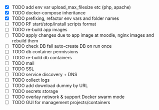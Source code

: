- [x] TODO add env var upload_max_filesize etc (php, apache)
- [x] TODO docker-compose inheritance
- [x] TODO prefixing, refactor env vars and folder names
- [ ] TODO RF start/stop/install scripts format
- [ ] TODO re-build app images
- [ ] TODO apply changes due to app image at moodle, nginx images and rebuild them
- [ ] TODO check DB fail auto-create DB on run once
- [ ] TODO db container permissions
- [ ] TODO re-build db containers
- [ ] TODO mail
- [ ] TODO SSL
- [ ] TODO service discovery + DNS
- [ ] TODO collect logs
- [ ] TODO add download dummy by URL
- [ ] TODO secrets storage
- [ ] TODO overlay network & support Docker swarm mode
- [ ] TODO GUI for management projects/containers
